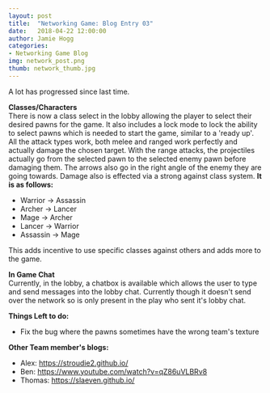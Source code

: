 ```yaml
---
layout: post
title:  "Networking Game: Blog Entry 03"
date:   2018-04-22 12:00:00
author: Jamie Hogg
categories: 
- Networking Game Blog
img: network_post.png
thumb: network_thumb.jpg
---
```

A lot has progressed since last time.

<B>Classes/Characters</B><BR>
There is now a class select in the lobby allowing the player to select their desired pawns for the game.
It also includes a lock mode to lock the ability to select pawns which is needed to start the game, similar to a 'ready up'.
All the attack types work, both melee and ranged work perfectly and actually damage the chosen target.
With the range attacks, the projectiles actually go from the selected pawn to the selected enemy pawn before damaging them.
The arrows also go in the right angle of the enemy they are going towards.
Damage also is effected via a strong against class system.
<B>It is as follows:</B>
  - Warrior -> Assassin
  - Archer -> Lancer
  - Mage -> Archer
  - Lancer -> Warrior
  - Assassin -> Mage

This adds incentive to use specific classes against others and adds more to the game.

<B>In Game Chat</B><BR>
Currently, in the lobby, a chatbox is available which allows the user to type and send messages into the lobby chat. Currently though it doesn't send over the network so is only present in the play who sent it's lobby chat.

<B>Things Left to do:</B>
- Fix the bug where the pawns sometimes have the wrong team's texture

<B>Other Team member's blogs:</B>
- Alex:
  https://stroudie2.github.io/
- Ben:
  https://www.youtube.com/watch?v=qZ86uVLBRv8
- Thomas:
  https://slaeven.github.io/
